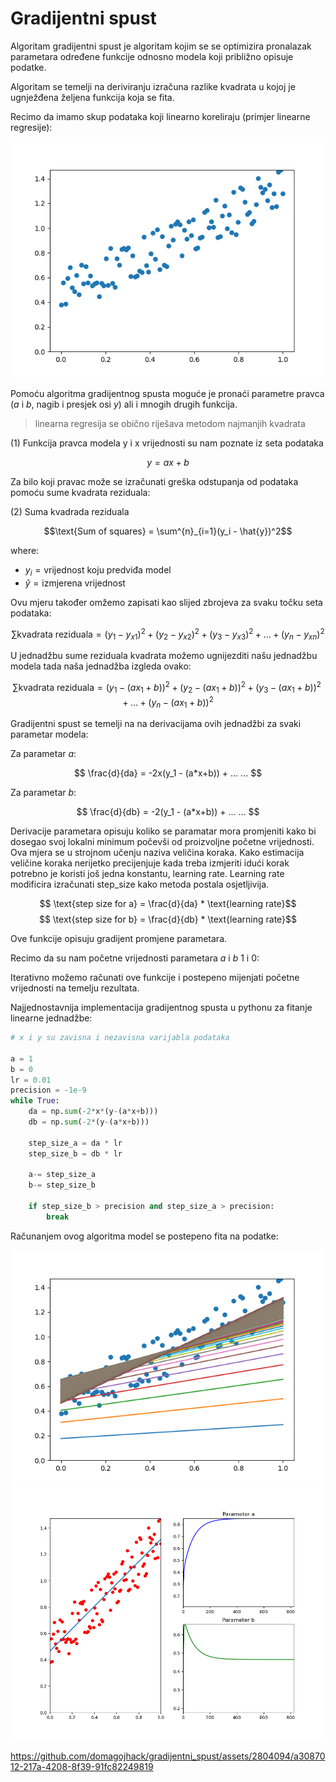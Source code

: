 # Gradijentni spust

Algoritam gradijentni spust je algoritam kojim se se optimizira pronalazak parametara određene funkcije odnosno modela koji približno opisuje podatke.

Algoritam se temelji na deriviranju izračuna razlike kvadrata u kojoj je ugnježđena željena funkcija koja se fita.

Recimo da imamo skup podataka koji linearno koreliraju (primjer linearne regresije):


![data.png](data.png)


Pomoću algoritma gradijentnog spusta moguće je pronaći parametre pravca ($a$ i $b$, nagib i presjek osi $y$) ali i mnogih drugih funkcija.

> linearna regresija se obično riješava metodom najmanjih kvadrata


(1) Funkcija pravca modela y i x vrijednosti su nam poznate iz seta podataka

$$ y = ax+b $$


Za bilo koji pravac može se izračunati greška odstupanja od podataka pomoću sume kvadrata reziduala:

(2) Suma kvadrada reziduala

$$\text{Sum of squares} = \sum^{n}_{i=1}(y_i - \hat{y})^2$$

$\text{where:}$
- $y_i = \text{vrijednost koju predviđa model}$
- $\hat{y} = \text{izmjerena vrijednost}$

Ovu mjeru također omžemo zapisati kao slijed zbrojeva za svaku točku seta podataka:

$$ \sum \text{kvadrata reziduala} = (y_1 - y_{x1})^2 + (y_2 - y_{x2})^2 + (y_3 - y_{x3})^2 + ... + (y_n - y_{xn})^2$$

U jednadžbu sume reziduala kvadrata možemo ugnijezditi našu jednadžbu modela tada naša jednadžba izgleda ovako:

$$ \sum \text{kvadrata reziduala} = (y_1 - (ax_1+b))^2 + (y_2 -(ax_1+b))^2 + (y_3 - (ax_1+b))^2 + ... + (y_n - (ax_1+b))^2$$

Gradijentni spust se temelji na na derivacijama ovih jednadžbi za svaki parametar modela:

Za parametar $a$:

$$ \frac{d}{da} = -2x(y_1 - (a*x+b)) + ... ... $$

Za parametar $b$:

$$ \frac{d}{db} = -2(y_1 - (a*x+b)) + ... ... $$

Derivacije parametara opisuju koliko se paramatar mora promjeniti kako bi dosegao svoj lokalni minimum počevši od proizvoljne početne vrijednosti. Ova mjera se u strojnom učenju naziva veličina koraka. Kako estimacija veličine koraka nerijetko precijenjuje kada treba izmjeriti idući korak potrebno je koristi još jedna konstantu, learning rate. Learning rate modificira izračunati step_size kako metoda postala osjetljivija.

$$ \text{step size for a} = \frac{d}{da} * \text{learning rate}$$
$$ \text{step size for b} = \frac{d}{db} * \text{learning rate}$$

Ove funkcije opisuju gradijent promjene parametara.

Recimo da su nam početne vrijednosti parametara $a$ i $b$ 1 i 0:

Iterativno možemo računati ove funkcije i postepeno mijenjati početne vrijednosti na temelju rezultata.

Najjednostavnija implementacija gradijentnog spusta u pythonu za fitanje linearne jednadžbe:

```python
# x i y su zavisna i nezavisna varijabla podataka

a = 1
b = 0
lr = 0.01
precision = -1e-9
while True:
    da = np.sum(-2*x*(y-(a*x+b)))
    db = np.sum(-2*(y-(a*x+b)))

    step_size_a = da * lr
    step_size_b = db * lr

    a-= step_size_a
    b-= step_size_b

    if step_size_b > precision and step_size_a > precision:
        break 
```

Računanjem ovog algoritma model se postepeno fita na podatke:

![fitting.png](fitting.png)
![result.png](result.png)

https://github.com/domagojhack/gradijentni_spust/assets/2804094/a3087012-217a-4208-8f39-91fc82249819

